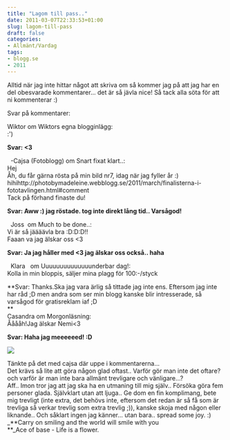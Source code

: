 ```yaml
---
title: "Lagom till pass.."
date: 2011-03-07T22:33:53+01:00
slug: lagom-till-pass
draft: false
categories:
- Allmänt/Vardag
tags:
- blogg.se
- 2011
---
```

Alltid när jag inte hittar något att skriva om så kommer jag på att jag har en del obesvarade kommentarer... det är så jävla nice! Så tack alla söta för att ni kommenterar :)  
  
Svar på kommentarer:  
  
Wiktor om Wiktors egna blogginlägg:  
:')

**Svar: <3**  
  
  
  -Cajsa (Fotoblogg) om Snart fixat klart..:  
Hej  
Åh, du får gärna rösta på min bild nr7, idag när jag fyller år :) hihihttp://photobymadeleine.webblogg.se/2011/march/finalisterna-i-fototavlingen.html#comment  
Tack på förhand finaste du!  
  
**Svar: Aww :) jag röstade. tog inte direkt lång tid.. Varsågod!**

  Joss  om Much to be done..:  
Vi är så jäääävla bra :D:D:D!!  
Faaan va jag älskar oss <3  
  
**Svar: Ja jag håller med <3 jag älskar oss också.. haha**

  Klara   om Uuuuuuuuuuuuuunderbar dag!:  
Kolla in min bloppis, säljer mina plagg för 100:-/styck  
  
**Svar: Thanks.Ska jag vara ärlig så tittade jag inte ens. Eftersom jag inte har råd ;D men andra som ser min blogg kanske blir intresserade, så varsågod för gratisreklam iaf ;D  
**  
Casandra om Morgonläsning:  
Ååååh!Jag älskar Nemi<3  
  
**Svar: Haha jag meeeeeed! :D**  
  

![](/assets/images/blogg.se/imagescaynnejh_136456553.jpg)  
  
  
Tänkte på det med cajsa där uppe i kommentarerna...  
Det krävs så lite att göra någon glad oftast.. Varför gör man inte det oftare? och varför är man inte bara allmänt trevligare och vänligare...?  
Aff.. Imon tror jag att jag ska ha en utmaning till mig själv.. Försöka göra fem personer glada. Självklart utan att ljuga.. Ge dom en fin komplimang, bete mig trevligt (inte extra, det behövs inte, eftersom det redan är så få som är trevliga så verkar trevlig som extra trevlig ;)), kanske skoja med någon eller liknande.. Och såklart ingen jag känner... utan bara.. spread some joy. :)  
_**Carry on smiling and the world will smile with you  
**_Ace of base - Life is a flower.